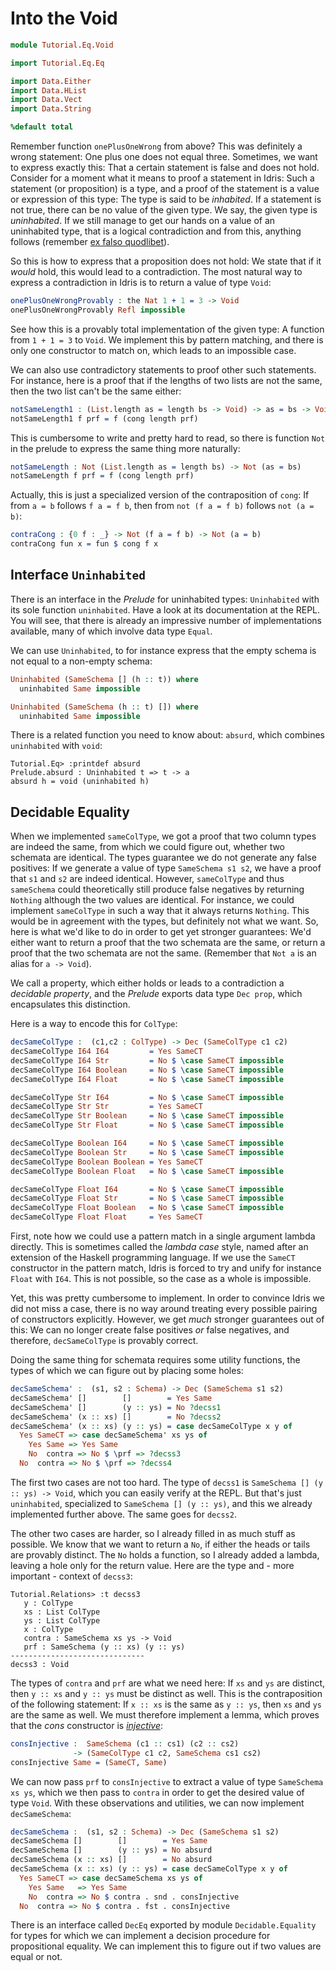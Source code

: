 # Into the Void

```idris
module Tutorial.Eq.Void

import Tutorial.Eq.Eq

import Data.Either
import Data.HList
import Data.Vect
import Data.String

%default total
```

Remember function `onePlusOneWrong` from above? This was definitely a wrong statement: One plus one does not equal three. Sometimes, we want to express exactly this: That a certain statement is false and does not hold. Consider for a moment what it means to proof a statement in Idris: Such a statement (or proposition) is a type, and a proof of the statement is a value or expression of this type: The type is said to be *inhabited*. If a statement is not true, there can be no value of the given type. We say, the given type is *uninhabited*. If we still manage to get our hands on a value of an uninhabited type, that is a logical contradiction and from this, anything follows (remember [ex falso quodlibet](https://en.wikipedia.org/wiki/Principle_of_explosion)).

So this is how to express that a proposition does not hold: We state that if it *would* hold, this would lead to a contradiction. The most natural way to express a contradiction in Idris is to return a value of type `Void`:

```idris
onePlusOneWrongProvably : the Nat 1 + 1 = 3 -> Void
onePlusOneWrongProvably Refl impossible
```

See how this is a provably total implementation of the given type: A function from `1 + 1 = 3` to `Void`. We implement this by pattern matching, and there is only one constructor to match on, which leads to an impossible case.

We can also use contradictory statements to proof other such statements. For instance, here is a proof that if the lengths of two lists are not the same, then the two list can't be the same either:

```idris
notSameLength1 : (List.length as = length bs -> Void) -> as = bs -> Void
notSameLength1 f prf = f (cong length prf)
```

This is cumbersome to write and pretty hard to read, so there is function `Not` in the prelude to express the same thing more naturally:

```idris
notSameLength : Not (List.length as = length bs) -> Not (as = bs)
notSameLength f prf = f (cong length prf)
```

Actually, this is just a specialized version of the contraposition of `cong`: If from `a = b` follows `f a = f b`, then from `not (f a = f b)` follows `not (a = b)`:

```idris
contraCong : {0 f : _} -> Not (f a = f b) -> Not (a = b)
contraCong fun x = fun $ cong f x
```

## Interface `Uninhabited`

There is an interface in the *Prelude* for uninhabited types: `Uninhabited` with its sole function `uninhabited`. Have a look at its documentation at the REPL. You will see, that there is already an impressive number of implementations available, many of which involve data type `Equal`.

We can use `Uninhabited`, to for instance express that the empty schema is not equal to a non-empty schema:

```idris
Uninhabited (SameSchema [] (h :: t)) where
  uninhabited Same impossible

Uninhabited (SameSchema (h :: t) []) where
  uninhabited Same impossible
```

There is a related function you need to know about: `absurd`, which combines `uninhabited` with `void`:

```repl
Tutorial.Eq> :printdef absurd
Prelude.absurd : Uninhabited t => t -> a
absurd h = void (uninhabited h)
```

## Decidable Equality

When we implemented `sameColType`, we got a proof that two column types are indeed the same, from which we could figure out, whether two schemata are identical. The types guarantee we do not generate any false positives: If we generate a value of type `SameSchema s1 s2`, we have a proof that `s1` and `s2` are indeed identical. However, `sameColType` and thus `sameSchema` could theoretically still produce false negatives by returning `Nothing` although the two values are identical. For instance, we could implement `sameColType` in such a way that it always returns `Nothing`. This would be in agreement with the types, but definitely not what we want. So, here is what we'd like to do in order to get yet stronger guarantees: We'd either want to return a proof that the two schemata are the same, or return a proof that the two schemata are not the same. (Remember that `Not a` is an alias for `a -> Void`).

We call a property, which either holds or leads to a contradiction a *decidable property*, and the *Prelude* exports data type `Dec prop`, which encapsulates this distinction.

Here is a way to encode this for `ColType`:

```idris
decSameColType :  (c1,c2 : ColType) -> Dec (SameColType c1 c2)
decSameColType I64 I64         = Yes SameCT
decSameColType I64 Str         = No $ \case SameCT impossible
decSameColType I64 Boolean     = No $ \case SameCT impossible
decSameColType I64 Float       = No $ \case SameCT impossible

decSameColType Str I64         = No $ \case SameCT impossible
decSameColType Str Str         = Yes SameCT
decSameColType Str Boolean     = No $ \case SameCT impossible
decSameColType Str Float       = No $ \case SameCT impossible

decSameColType Boolean I64     = No $ \case SameCT impossible
decSameColType Boolean Str     = No $ \case SameCT impossible
decSameColType Boolean Boolean = Yes SameCT
decSameColType Boolean Float   = No $ \case SameCT impossible

decSameColType Float I64       = No $ \case SameCT impossible
decSameColType Float Str       = No $ \case SameCT impossible
decSameColType Float Boolean   = No $ \case SameCT impossible
decSameColType Float Float     = Yes SameCT
```

First, note how we could use a pattern match in a single argument lambda directly. This is sometimes called the *lambda case* style, named after an extension of the Haskell programming language. If we use the `SameCT` constructor in the pattern match, Idris is forced to try and unify for instance `Float` with `I64`. This is not possible, so the case as a whole is impossible.

Yet, this was pretty cumbersome to implement. In order to convince Idris we did not miss a case, there is no way around treating every possible pairing of constructors explicitly. However, we get *much* stronger guarantees out of this: We can no longer create false positives *or* false negatives, and therefore, `decSameColType` is provably correct.

Doing the same thing for schemata requires some utility functions, the types of which we can figure out by placing some holes:

```idris
decSameSchema' :  (s1, s2 : Schema) -> Dec (SameSchema s1 s2)
decSameSchema' []        []        = Yes Same
decSameSchema' []        (y :: ys) = No ?decss1
decSameSchema' (x :: xs) []        = No ?decss2
decSameSchema' (x :: xs) (y :: ys) = case decSameColType x y of
  Yes SameCT => case decSameSchema' xs ys of
    Yes Same => Yes Same
    No  contra => No $ \prf => ?decss3
  No  contra => No $ \prf => ?decss4
```

The first two cases are not too hard. The type of `decss1` is `SameSchema [] (y :: ys) -> Void`, which you can easily verify at the REPL. But that's just `uninhabited`, specialized to `SameSchema [] (y :: ys)`, and this we already implemented further above. The same goes for `decss2`.

The other two cases are harder, so I already filled in as much stuff as possible. We know that we want to return a `No`, if either the heads or tails are provably distinct. The `No` holds a function, so I already added a lambda, leaving a hole only for the return value. Here are the type and - more important - context of `decss3`:

```repl
Tutorial.Relations> :t decss3
   y : ColType
   xs : List ColType
   ys : List ColType
   x : ColType
   contra : SameSchema xs ys -> Void
   prf : SameSchema (y :: xs) (y :: ys)
------------------------------
decss3 : Void
```

The types of `contra` and `prf` are what we need here: If `xs` and `ys` are distinct, then `y :: xs` and `y :: ys` must be distinct as well. This is the contraposition of the following statement: If `x :: xs` is the same as `y :: ys`, then `xs` and `ys` are the same as well. We must therefore implement a lemma, which proves that the *cons* constructor is [*injective*](https://en.wikipedia.org/wiki/Injective_function):

```idris
consInjective :  SameSchema (c1 :: cs1) (c2 :: cs2)
              -> (SameColType c1 c2, SameSchema cs1 cs2)
consInjective Same = (SameCT, Same)
```

We can now pass `prf` to `consInjective` to extract a value of type `SameSchema xs ys`, which we then pass to `contra` in order to get the desired value of type `Void`. With these observations and utilities, we can now implement `decSameSchema`:

```idris
decSameSchema :  (s1, s2 : Schema) -> Dec (SameSchema s1 s2)
decSameSchema []        []        = Yes Same
decSameSchema []        (y :: ys) = No absurd
decSameSchema (x :: xs) []        = No absurd
decSameSchema (x :: xs) (y :: ys) = case decSameColType x y of
  Yes SameCT => case decSameSchema xs ys of
    Yes Same   => Yes Same
    No  contra => No $ contra . snd . consInjective
  No  contra => No $ contra . fst . consInjective
```

There is an interface called `DecEq` exported by module `Decidable.Equality` for types for which we can implement a decision procedure for propositional equality. We can implement this to figure out if two values are equal or not.

<!-- vi: filetype=idris2:syntax=markdown
-->
